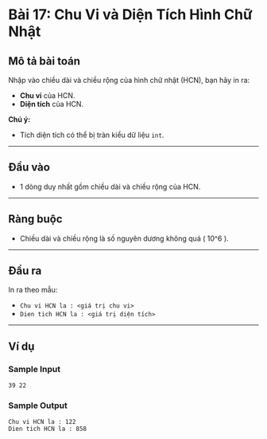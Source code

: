 # Bài 17: Chu Vi và Diện Tích Hình Chữ Nhật  

## Mô tả bài toán  
Nhập vào chiều dài và chiều rộng của hình chữ nhật (HCN), bạn hãy in ra:  
- **Chu vi** của HCN.  
- **Diện tích** của HCN.  

**Chú ý:**  
- Tích diện tích có thể bị tràn kiểu dữ liệu `int`.  

---

## Đầu vào  
- 1 dòng duy nhất gồm chiều dài và chiều rộng của HCN.  

---

## Ràng buộc  
- Chiều dài và chiều rộng là số nguyên dương không quá \( 10^6 \).  

---

## Đầu ra  
In ra theo mẫu:  
- `Chu vi HCN la : <giá trị chu vi>`  
- `Dien tich HCN la : <giá trị diện tích>`  

---

## Ví dụ  

### Sample Input  
    39 22

### Sample Output  
    Chu vi HCN la : 122
    Dien tich HCN la : 858
